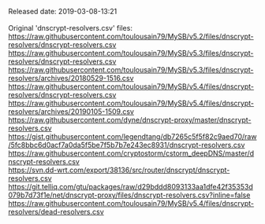 Released date: 2019-03-08-13:21<br /><br />Original 'dnscrypt-resolvers.csv' files:
https://raw.githubusercontent.com/toulousain79/MySB/v5.2/files/dnscrypt-resolvers/dnscrypt-resolvers.csv <br />
https://raw.githubusercontent.com/toulousain79/MySB/v5.3/files/dnscrypt-resolvers/dnscrypt-resolvers.csv <br />
https://raw.githubusercontent.com/toulousain79/MySB/v5.3/files/dnscrypt-resolvers/archives/20180529-1516.csv <br />
https://raw.githubusercontent.com/toulousain79/MySB/v5.4/files/dnscrypt-resolvers/dnscrypt-resolvers.csv <br />
https://raw.githubusercontent.com/toulousain79/MySB/v5.4/files/dnscrypt-resolvers/archives/20190105-1509.csv <br />
https://raw.githubusercontent.com/dyne/dnscrypt-proxy/master/dnscrypt-resolvers.csv <br />
https://gist.githubusercontent.com/legendtang/db7265c5f5f82c9aed70/raw/5fc8bbc6d0acf7a0da5f5be7f5b7b7e243ec8931/dnscrypt-resolvers.csv <br />
https://raw.githubusercontent.com/cryptostorm/cstorm_deepDNS/master/dnscrypt-resolvers.csv <br />
https://svn.dd-wrt.com/export/38136/src/router/dnscrypt/dnscrypt-resolvers.csv <br />
https://git.telliq.com/gtu/packages/raw/d29bddd8093133aa1dfe42f35353d079b7d73f1e/net/dnscrypt-proxy/files/dnscrypt-resolvers.csv?inline=false <br />
https://raw.githubusercontent.com/toulousain79/MySB/v5.4/files/dnscrypt-resolvers/dead-resolvers.csv <br />
